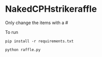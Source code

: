 # NakedCPHstrikeraffle

Only change the items with a #

To run

`pip install -r requirements.txt`

`python raffle.py`
